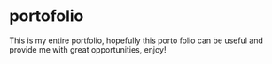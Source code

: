 # portofolio
This is my entire portfolio, hopefully this porto folio can be useful and provide me with great opportunities, enjoy!
